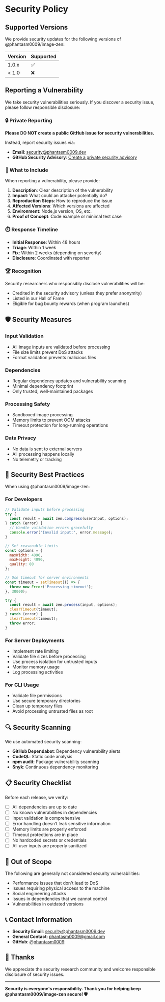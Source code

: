 # Security Policy

## Supported Versions

We provide security updates for the following versions of @phantasm0009/image-zen:

| Version | Supported          |
| ------- | ------------------ |
| 1.0.x   | :white_check_mark: |
| < 1.0   | :x:                |

## Reporting a Vulnerability

We take security vulnerabilities seriously. If you discover a security issue, please follow responsible disclosure:

### 🔒 Private Reporting

**Please DO NOT create a public GitHub issue for security vulnerabilities.**

Instead, report security issues via:
- **Email**: security@phantasm0009.dev
- **GitHub Security Advisory**: [Create a private security advisory](https://github.com/phantasm0009/image-zen/security/advisories/new)

### 📝 What to Include

When reporting a vulnerability, please provide:

1. **Description**: Clear description of the vulnerability
2. **Impact**: What could an attacker potentially do?
3. **Reproduction Steps**: How to reproduce the issue
4. **Affected Versions**: Which versions are affected
5. **Environment**: Node.js version, OS, etc.
6. **Proof of Concept**: Code example or minimal test case

### ⏱️ Response Timeline

- **Initial Response**: Within 48 hours
- **Triage**: Within 1 week
- **Fix**: Within 2 weeks (depending on severity)
- **Disclosure**: Coordinated with reporter

### 🏆 Recognition

Security researchers who responsibly disclose vulnerabilities will be:
- Credited in the security advisory (unless they prefer anonymity)
- Listed in our Hall of Fame
- Eligible for bug bounty rewards (when program launches)

## 🛡️ Security Measures

### Input Validation
- All image inputs are validated before processing
- File size limits prevent DoS attacks
- Format validation prevents malicious files

### Dependencies
- Regular dependency updates and vulnerability scanning
- Minimal dependency footprint
- Only trusted, well-maintained packages

### Processing Safety
- Sandboxed image processing
- Memory limits to prevent OOM attacks
- Timeout protection for long-running operations

### Data Privacy
- No data is sent to external servers
- All processing happens locally
- No telemetry or tracking

## 🚨 Security Best Practices

When using @phantasm0009/image-zen:

### For Developers
```javascript
// Validate inputs before processing
try {
  const result = await zen.compress(userInput, options);
} catch (error) {
  // Handle validation errors gracefully
  console.error('Invalid input:', error.message);
}

// Set reasonable limits
const options = {
  maxWidth: 4096,
  maxHeight: 4096,
  quality: 80
};

// Use timeout for server environments
const timeout = setTimeout(() => {
  throw new Error('Processing timeout');
}, 30000);

try {
  const result = await zen.process(input, options);
  clearTimeout(timeout);
} catch (error) {
  clearTimeout(timeout);
  throw error;
}
```

### For Server Deployments
- Implement rate limiting
- Validate file sizes before processing
- Use process isolation for untrusted inputs
- Monitor memory usage
- Log processing activities

### For CLI Usage
- Validate file permissions
- Use secure temporary directories
- Clean up temporary files
- Avoid processing untrusted files as root

## 🔍 Security Scanning

We use automated security scanning:
- **GitHub Dependabot**: Dependency vulnerability alerts
- **CodeQL**: Static code analysis
- **npm audit**: Package vulnerability scanning
- **Snyk**: Continuous dependency monitoring

## 📋 Security Checklist

Before each release, we verify:
- [ ] All dependencies are up to date
- [ ] No known vulnerabilities in dependencies
- [ ] Input validation is comprehensive
- [ ] Error handling doesn't leak sensitive information
- [ ] Memory limits are properly enforced
- [ ] Timeout protections are in place
- [ ] No hardcoded secrets or credentials
- [ ] All user inputs are properly sanitized

## 🚫 Out of Scope

The following are generally not considered security vulnerabilities:
- Performance issues that don't lead to DoS
- Issues requiring physical access to the machine
- Social engineering attacks
- Issues in dependencies that we cannot control
- Vulnerabilities in outdated versions

## 📞 Contact Information

- **Security Email**: security@phantasm0009.dev
- **General Contact**: phantasm0009@gmail.com
- **GitHub**: [@phantasm0009](https://github.com/phantasm0009)

## 🙏 Thanks

We appreciate the security research community and welcome responsible disclosure of security issues.

---

**Security is everyone's responsibility. Thank you for helping keep @phantasm0009/image-zen secure! 🛡️**
